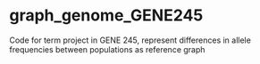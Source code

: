 # graph_genome_GENE245
Code for term project in GENE 245, represent differences in allele frequencies between populations as reference graph
